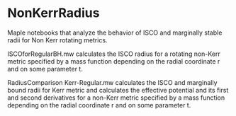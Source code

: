 NonKerrRadius
=============

Maple notebooks that analyze the behavior of ISCO and marginally stable radii for Non Kerr rotating metrics.

ISCOforRegularBH.mw calculates the ISCO radius for a rotating non-Kerr metric specified by a mass function depending on the radial coordinate r and on some parameter t.

RadiusComparison Kerr-Regular.mw calculates the ISCO and marginally bound radii for Kerr metric and calculates the effective potential and its first and second derivatives for a non-Kerr metric specified by a mass function depending on the radial coordinate r and on some parameter t.
